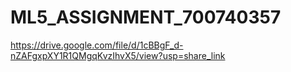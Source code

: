 # ML5_ASSIGNMENT_700740357

https://drive.google.com/file/d/1cBBgF_d-nZAFgxpXY1R1QMgqKvzIhvX5/view?usp=share_link
